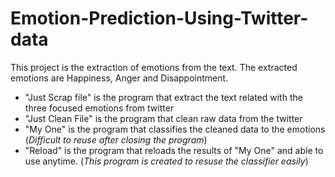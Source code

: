 # Emotion-Prediction-Using-Twitter-data
This project is the extraction of emotions from the text. The extracted emotions are Happiness, Anger and Disappointment.
- "Just Scrap file" is the program that extract the text related with the three focused emotions from twitter 
- "Just Clean File" is the program that clean raw data from the twitter
- "My One" is the program that classifies the cleaned data to the emotions (*Difficult to reuse after closing the program*)
- "Reload" is the program that reloads the results of "My One" and able to use anytime. (*This program is created to resuse the classifier easily*)
